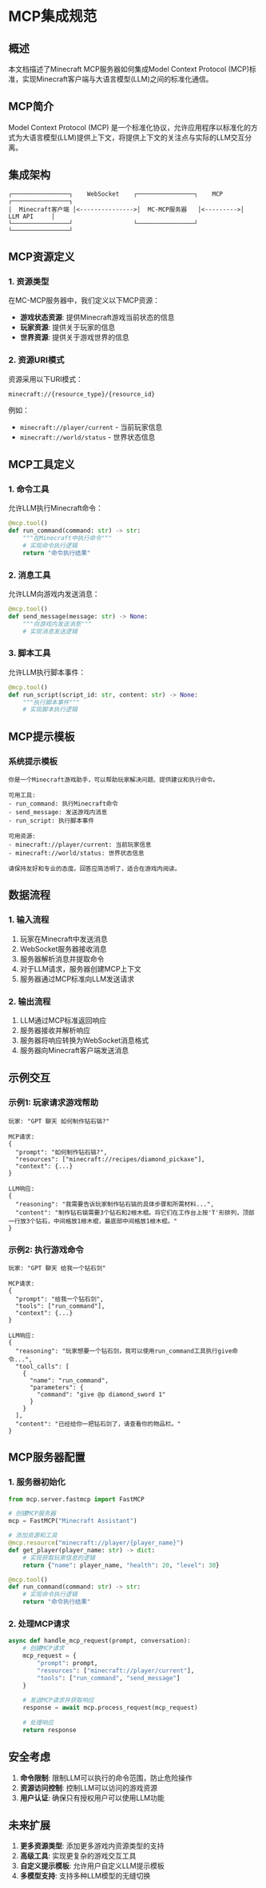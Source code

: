 # MCP集成规范

## 概述

本文档描述了Minecraft MCP服务器如何集成Model Context Protocol (MCP)标准，实现Minecraft客户端与大语言模型(LLM)之间的标准化通信。

## MCP简介

Model Context Protocol (MCP) 是一个标准化协议，允许应用程序以标准化的方式为大语言模型(LLM)提供上下文，将提供上下文的关注点与实际的LLM交互分离。

## 集成架构

```
┌────────────────┐    WebSocket    ┌────────────────┐    MCP    ┌────────────────┐
│  Minecraft客户端 │<--------------->│  MC-MCP服务器   │<--------->│    LLM API     │
└────────────────┘                 └────────────────┘           └────────────────┘
```

## MCP资源定义

### 1. 资源类型

在MC-MCP服务器中，我们定义以下MCP资源：

- **游戏状态资源**: 提供Minecraft游戏当前状态的信息
- **玩家资源**: 提供关于玩家的信息
- **世界资源**: 提供关于游戏世界的信息

### 2. 资源URI模式

资源采用以下URI模式：

```
minecraft://{resource_type}/{resource_id}
```

例如：
- `minecraft://player/current` - 当前玩家信息
- `minecraft://world/status` - 世界状态信息

## MCP工具定义

### 1. 命令工具

允许LLM执行Minecraft命令：

```python
@mcp.tool()
def run_command(command: str) -> str:
    """在Minecraft中执行命令"""
    # 实现命令执行逻辑
    return "命令执行结果"
```

### 2. 消息工具

允许LLM向游戏内发送消息：

```python
@mcp.tool()
def send_message(message: str) -> None:
    """向游戏内发送消息"""
    # 实现消息发送逻辑
```

### 3. 脚本工具

允许LLM执行脚本事件：

```python
@mcp.tool()
def run_script(script_id: str, content: str) -> None:
    """执行脚本事件"""
    # 实现脚本执行逻辑
```

## MCP提示模板

### 系统提示模板

```
你是一个Minecraft游戏助手，可以帮助玩家解决问题、提供建议和执行命令。

可用工具:
- run_command: 执行Minecraft命令
- send_message: 发送游戏内消息
- run_script: 执行脚本事件

可用资源:
- minecraft://player/current: 当前玩家信息
- minecraft://world/status: 世界状态信息

请保持友好和专业的态度。回答应简洁明了，适合在游戏内阅读。
```

## 数据流程

### 1. 输入流程

1. 玩家在Minecraft中发送消息
2. WebSocket服务器接收消息
3. 服务器解析消息并提取命令
4. 对于LLM请求，服务器创建MCP上下文
5. 服务器通过MCP标准向LLM发送请求

### 2. 输出流程

1. LLM通过MCP标准返回响应
2. 服务器接收并解析响应
3. 服务器将响应转换为WebSocket消息格式
4. 服务器向Minecraft客户端发送消息

## 示例交互

### 示例1: 玩家请求游戏帮助

```
玩家: "GPT 聊天 如何制作钻石镐?"

MCP请求:
{
  "prompt": "如何制作钻石镐?",
  "resources": ["minecraft://recipes/diamond_pickaxe"],
  "context": {...}
}

LLM响应:
{
  "reasoning": "我需要告诉玩家制作钻石镐的具体步骤和所需材料...",
  "content": "制作钻石镐需要3个钻石和2根木棍。将它们在工作台上按'T'形排列，顶部一行放3个钻石，中间格放1根木棍，最底部中间格放1根木棍。"
}
```

### 示例2: 执行游戏命令

```
玩家: "GPT 聊天 给我一个钻石剑"

MCP请求:
{
  "prompt": "给我一个钻石剑",
  "tools": ["run_command"],
  "context": {...}
}

LLM响应:
{
  "reasoning": "玩家想要一个钻石剑，我可以使用run_command工具执行give命令...",
  "tool_calls": [
    {
      "name": "run_command",
      "parameters": {
        "command": "give @p diamond_sword 1"
      }
    }
  ],
  "content": "已经给你一把钻石剑了，请查看你的物品栏。"
}
```

## MCP服务器配置

### 1. 服务器初始化

```python
from mcp.server.fastmcp import FastMCP

# 创建MCP服务器
mcp = FastMCP("Minecraft Assistant")

# 添加资源和工具
@mcp.resource("minecraft://player/{player_name}")
def get_player(player_name: str) -> dict:
    # 实现获取玩家信息的逻辑
    return {"name": player_name, "health": 20, "level": 30}

@mcp.tool()
def run_command(command: str) -> str:
    # 实现命令执行逻辑
    return "命令执行结果"
```

### 2. 处理MCP请求

```python
async def handle_mcp_request(prompt, conversation):
    # 创建MCP请求
    mcp_request = {
        "prompt": prompt,
        "resources": ["minecraft://player/current"],
        "tools": ["run_command", "send_message"]
    }
    
    # 发送MCP请求并获取响应
    response = await mcp.process_request(mcp_request)
    
    # 处理响应
    return response
```

## 安全考虑

1. **命令限制**: 限制LLM可以执行的命令范围，防止危险操作
2. **资源访问控制**: 控制LLM可以访问的游戏资源
3. **用户认证**: 确保只有授权用户可以使用LLM功能

## 未来扩展

1. **更多资源类型**: 添加更多游戏内资源类型的支持
2. **高级工具**: 实现更复杂的游戏交互工具
3. **自定义提示模板**: 允许用户自定义LLM提示模板
4. **多模型支持**: 支持多种LLM模型的无缝切换 